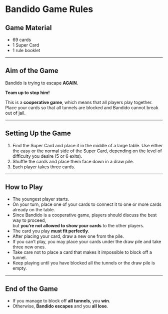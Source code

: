 # Bandido Game Rules

## Game Material
- 69 cards  
- 1 Super Card  
- 1 rule booklet  

---

## Aim of the Game
Bandido is trying to escape **AGAIN**.  

**Team up to stop him!**

This is a **cooperative game**, which means that all players play together. Place your cards so that all tunnels are blocked and Bandido cannot break out of jail.

---

## Setting Up the Game
1. Find the Super Card and place it in the middle of a large table. Use either the easy or the normal side of the Super Card, depending on the level of difficulty you desire (5 or 6 exits).
2. Shuffle the cards and place them face down in a draw pile.
3. Each player takes three cards.

---

## How to Play
- The youngest player starts.
- On your turn, place one of your cards to connect it to one or more cards already on the table.
- Since Bandido is a cooperative game, players should discuss the best way to proceed,  
  but **you’re not allowed to show your cards** to the other players.
- The card you play **must fit perfectly**.
- After placing your card, draw a new one from the pile.
- If you can’t play, you may place your cards under the draw pile and take three new ones.
- Take care not to place a card that makes it impossible to block off a tunnel.
- Keep playing until you have blocked all the tunnels or the draw pile is empty.

---

## End of the Game
- If you manage to block off **all tunnels**, you **win**.
- Otherwise, **Bandido escapes** and you **all lose**.
